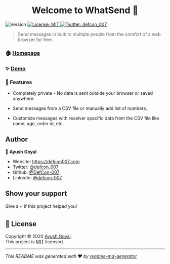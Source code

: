 <h1 align="center">Welcome to WhatSend 👋</h1>
<p>
  <img alt="Version" src="https://img.shields.io/badge/version-1.0-blue.svg?cacheSeconds=2592000" />
  <a href="https://github.com/DefCon-007/WhatSend/blob/master/LICENSE" target="_blank">
    <img alt="License: MIT" src="https://img.shields.io/badge/License-MIT-yellow.svg" />
  </a>
  <a href="https://twitter.com/defcon_007" target="_blank">
    <img alt="Twitter: defcon_007" src="https://img.shields.io/twitter/follow/defcon_007.svg?style=social" />
  </a>
</p>

> Send messages in bulk to multiple people from the comfort of a web browser for free.

### 🏠 [Homepage](https://whatsend.defcon007.com)

### ✨ [Demo](https://www.youtube.com/watch?v=tz088WQSjGw)

### 📝 Features

- Completely private - No data is sent outside your browser or saved anywhere.

- Send messages from a CSV file or manually add list of numbers.

- Customize messages with receiver specific data from the CSV file like name, age, order id, etc. 

## Author

👤 **Ayush Goyal**

* Website: https://defcon007.com
* Twitter: [@defcon_007](https://twitter.com/defcon_007)
* Github: [@DefCon-007](https://github.com/DefCon-007)
* LinkedIn: [@defcon-007](https://linkedin.com/in/defcon-007)

## Show your support

Give a ⭐️ if this project helped you!

## 📝 License

Copyright © 2020 [Ayush Goyal](https://github.com/DefCon-007).<br />
This project is [MIT](https://github.com/DefCon-007/WhatSend/blob/master/LICENSE) licensed.

***
_This README was generated with ❤️ by [readme-md-generator](https://github.com/kefranabg/readme-md-generator)_